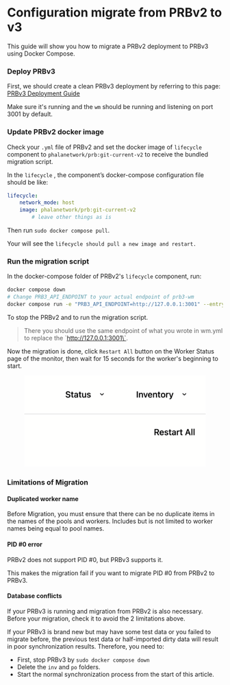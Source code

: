 # Configuration migrate from PRBv2 to v3

This guide will show you how to migrate a PRBv2 deployment to PRBv3 using Docker Compose.

### Deploy PRBv3

First, we should create a clean PRBv3 deployment by referring to this page: [PRBv3 Deployment Guide](../run-workers-on-phala/prbv3-deployment.md)&#x20;

Make sure it's running and the `wm` should be running and listening on port 3001 by default.

### Update PRBv2 docker image

Check your `.yml` file of PRBv2 and set the docker image of `lifecycle` component to `phalanetwork/prb:git-current-v2` to receive the bundled migration script.

In the `lifecycle` , the component’s docker-compose configuration file should be like:

```yaml
lifecycle:
    network_mode: host
    image: phalanetwork/prb:git-current-v2
		# leave other things as is
```

Then run `sudo docker compose pull`.

Your will see the `lifecycle should pull a new image and restart.`

### Run the migration script

In the docker-compose folder of PRBv2's `lifecycle` component, run:

```bash
docker compose down
# Change PRB3_API_ENDPOINT to your actual endpoint of prb3-wm
docker compose run -e "PRB3_API_ENDPOINT=http://127.0.0.1:3001" --entrypoint "yarn migrate_to_prb3" lifecycle
```

To stop the PRBv2 and to run the migration script.

> There you should use the same endpoint of what you wrote in wm.yml to replace the \`http://127.0.0.1:3001\`.

Now the migration is done, click `Restart All`  button on the Worker Status page of the monitor, then wait for 15 seconds for the worker's beginning to start.

<figure><img src="../../.gitbook/assets/image (1).png" alt=""><figcaption></figcaption></figure>

### Limitations of Migration

#### Duplicated worker name

Before Migration, you must ensure that there can be no duplicate items in the names of the pools and workers. Includes but is not limited to worker names being equal to pool names.

#### PID #0 error

PRBv2 does not support PID #0, but PRBv3 supports it.&#x20;

This makes the migration fail if you want to migrate PID #0 from PRBv2 to PRBv3.

#### Database conflicts

If your PRBv3 is running and migration from PRBv2 is also necessary. Before your migration, check it to avoid the 2 limitations above.&#x20;

If your PRBv3 is brand new but may have some test data or you failed to migrate before, the previous test data or half-imported dirty data will result in poor synchronization results. Therefore, you need to:

* First, stop PRBv3 by `sudo docker compose down`
* Delete the `inv` and `po` folders.
* Start the normal synchronization process from the start of this article.
